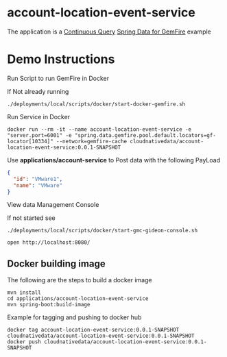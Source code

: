 # account-location-event-service

The application is a [Continuous Query](https://docs.vmware.com/en/VMware-GemFire/10.1/gf/developing-continuous_querying-how_continuous_querying_works.html) [Spring Data for GemFire](https://docs.vmware.com/en/Spring-Data-for-VMware-GemFire/index.html) example

# Demo Instructions

Run Script to run GemFire in Docker

If Not already running

```shell
./deployments/local/scripts/docker/start-docker-gemfire.sh
```

Run Service in Docker

```shell
docker run --rm -it --name account-location-event-service -e "server.port=6001" -e "spring.data.gemfire.pool.default.locators=gf-locator[10334]" --network=gemfire-cache cloudnativedata/account-location-event-service:0.0.1-SNAPSHOT
```

Use **applications/account-service** to Post data with the following PayLoad

```json
{
  "id": "VMware1",
  "name": "VMware"
}
```

View data Management Console

If not started see

```shell
./deployments/local/scripts/docker/start-gmc-gideon-console.sh
```

```shell
open http://localhost:8080/
```

## Docker building image

The following are the steps to build a docker image
```shell
mvn install
cd applications/account-location-event-service
mvn spring-boot:build-image
```

Example for tagging and pushing to docker hub
```shell
docker tag account-location-event-service:0.0.1-SNAPSHOT cloudnativedata/account-location-event-service:0.0.1-SNAPSHOT
docker push cloudnativedata/account-location-event-service:0.0.1-SNAPSHOT
```

